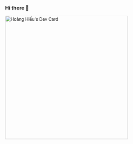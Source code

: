 ### Hi there 👋

<!--
**shivershady/shivershady** is a ✨ _special_ ✨ repository because its `README.md` (this file) appears on your GitHub profile.

Here are some ideas to get you started:

- 🔭 I’m currently working on ...
- 🌱 I’m currently learning ...
- 👯 I’m looking to collaborate on ...
- 🤔 I’m looking for help with ...
- 💬 Ask me about ...
- 📫 How to reach me: ...
- 😄 Pronouns: ...
- ⚡ Fun fact: ...
-->


<a href="https://app.daily.dev/hoanghieu347"><img src="https://github.com/shivershady/shivershady/blob/main/devcard.svg" width="400" alt="Hoàng Hiếu's Dev Card"/></a>
